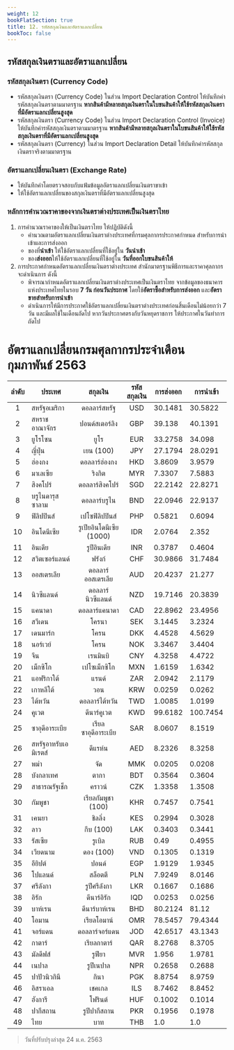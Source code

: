 ```yaml
---
weight: 12
bookFlatSection: true
title: 12. รหัสสกุลเงินและอัตราแลกเปลี่ยน
bookToc: false
---
```


## รหัสสกุลเงินตราและอัตราแลกเปลี่ยน

### รหัสสกุลเงินตรา (Currency Code) 
- รหัสสกุลเงินตรา (Currency Code) ในส่วน Import Declaration Control ให้บันทึกค่ารหัสสกุลเงินตราตามมาตรฐาน **หากสินค้ามีหลายสกุลเงินตราในใบขนสินค้าให้ใช้รหัสสกุลเงินตราที่มีอัตราแลกเปลี่ยนสูงสุด**
- รหัสสกุลเงินตรา (Currency Code) ในส่วน Import Declaration Control (Invoice) ให้บันทึกค่ารหัสสกุลเงินตราตามมาตรฐาน **หากสินค้ามีหลายสกุลเงินตราในใบขนสินค้าให้ใช้รหัสสกุลเงินตราที่มีอัตราแลกเปลี่ยนสูงสุด**
- รหัสสกุลเงินตรา (Currency) ในส่วน Import Declaration Detail ให้บันทึกค่ารหัสสกุลเงินตราจริงตามมาตรฐาน 

### อัตราแลกเปลี่ยนเงินตรา (Exchange Rate)
-	ให้บันทึกค่าโดยตรวจสอบกับแฟ้มข้อมูลอัตราแลกเปลี่ยนเงินตราขาเข้า 
-	ให้ใช้อัตราแลกเปลี่ยนของสกุลเงินตราที่มีอัตราแลกเปลี่ยนสูงสุด

### หลักการคำนวณราคาของจากเงินตราต่างประเทศเป็นเงินตราไทย
1. การคำนวณราคาของให้เป็นเงินตราไทย ให้ปฏิบัติดังนี้
	- คำนวณตามอัตราแลกเปลี่ยนเงินตราต่างประเทศที่กรมศุลกากรประกาศกำหนด  สำหรับการนำเข้าและการส่งออก 
	- ของที่**นำเข้า** ให้ใช้อัตราแลกเปลี่ยนที่ใช้อยู่ใน **วันนำเข้า**
	-  ของ**ส่งออก**ให้ใช้อัตราแลกเปลี่ยนที่ใช้อยู่ใน **วันที่ออกใบขนสินค้าให้**
2. การประกาศกำหนดอัตราแลกเปลี่ยนเงินตราต่างประเทศ สำนักมาตรฐานพิธีการและราคาศุลกากร จะดำเนินการ ดังนี้
	- พิจารณากำหนดอัตราแลกเปลี่ยนเงินตราต่างประเทศเป็นเงินตราไทย จากข้อมูลของธนาคารแห่งประเทศไทยในรอบ **7 วัน ก่อนวันประกาศ**  โดยใช้**อัตราซื้อสำหรับการส่งออก** และ**อัตราขายสำหรับการนำเข้า**
	- ดำเนินการให้มีการประกาศใช้อัตราแลกเปลี่ยนเงินตราต่างประเทศก่อนสิ้นเดือนไม่น้อยกว่า 7 วัน และมีผลใช้ในเดือนถัดไป หากวันประกาศตรงกับวันหยุดราชการ ให้ประกาศในวันทำการถัดไป


อัตราแลกเปลี่ยนกรมศุลกากรประจำเดือนกุมภาพันธ์ 2563
===

| ลำดับ |ประเทศ |สกุลเงิน |รหัสสกุลเงิน |การส่งออก |การนำเข้า |
|:-----:|----------|:--------:|:----------:|----------|----------|
| 1 |สหรัฐอเมริกา |ดอลลาร์สหรัฐ |USD |30.1481 |30.5822 |
| 2 |สหราชอาณาจักร |ปอนด์สเตอร์ลิง |GBP |39.138 |40.1391 |
| 3 |ยูโรโซน |ยูโร |EUR |33.2758 |34.098 |
| 4 |ญี่ปุ่น |เยน (100) |JPY |27.1794 |28.0291 |
| 5 |ฮ่องกง |ดอลลาร์ฮ่องกง |HKD |3.8609 |3.9579 |
| 6 |มาเลเซีย |ริงกิต |MYR |7.3307 |7.5883 |
| 7 |สิงคโปร์ |ดอลลาร์สิงคโปร์ |SGD |22.2142 |22.8271 |
| 8 |บรูไนดารุสซาลาม |ดอลลาร์บรูไน |BND |22.0946 |22.9137 |
| 9 |ฟิลิปปินส์ |เปโซฟิลิปปินส์ |PHP |0.5821 |0.6094 |
| 10 |อินโดนีเซีย |รูเปียอินโดนีเซีย (1000) |IDR |2.0764 |2.352 |
| 11 |อินเดีย |รูปีอินเดีย |INR |0.3787 |0.4604 |
| 12 |สวิตเซอร์แลนด์ |ฟรังก์ |CHF |30.9866 |31.7484 |
| 13 |ออสเตรเลีย |ดอลลาร์ออสเตรเลีย |AUD |20.4237 |21.277 |
| 14 |นิวซีแลนด์ |ดอลลาร์นิวซีแลนด์ |NZD |19.7146 |20.3839 |
| 15 |แคนาดา |ดอลลาร์แคนาดา |CAD |22.8962 |23.4956 |
| 16 |สวีเดน |โครนา |SEK |3.1445 |3.2324 |
| 17 |เดนมาร์ก |โครน |DKK |4.4528 |4.5629 |
| 18 |นอร์เวย์ |โครน |NOK |3.3467 |3.4404 |
| 19 |จีน |เรนมินบิ |CNY |4.3258 |4.4722 |
| 20 |เม็กซิโก |เปโซเม็กซิโก |MXN |1.6159 |1.6342 |
| 21 |แอฟริกาใต้ |แรนด์ |ZAR |2.0942 |2.1179 |
| 22 |เกาหลีใต้ |วอน |KRW |0.0259 |0.0262 |
| 23 |ไต้หวัน |ดอลลาร์ไต้หวัน |TWD |1.0085 |1.0199 |
| 24 |คูเวต |ดีนาร์คูเวต |KWD |99.6182 |100.7454 |
| 25 |ซาอุดีอาระเบีย |เรียลซาอุดีอาระเบีย |SAR |8.0607 |8.1519 |
| 26 |สหรัฐอาหรับเอมิเรตส์ |ดีแรห์น |AED |8.2326 |8.3258 |
| 27 |พม่า |จัด |MMK |0.0205 |0.0208 |
| 28 |บังกลาเทศ |ตากา |BDT |0.3564 |0.3604 |
| 29 |สาธารณรัฐเช็ก |คราวน์ |CZK |1.3358 |1.3508 |
| 30 |กัมพูชา |เรียลกัมพูชา (100) |KHR |0.7457 |0.7541 |
| 31 |เคนยา |ชิลลิ่ง |KES |0.2994 |0.3028 |
| 32 |ลาว |กีบ (100) |LAK |0.3403 |0.3441 |
| 33 |รัสเซีย |รูเบิล |RUB |0.49 |0.4955 |
| 34 |เวียดนาม |ดอง (100) |VND |0.1305 |0.1319 |
| 35 |อียิปต์ |ปอนด์ |EGP |1.9129 |1.9345 |
| 36 |โปแลนด์ |สล็อตตี |PLN |7.9249 |8.0146 |
| 37 |ศรีลังกา |รูปีศรีลังกา |LKR |0.1667 |0.1686 |
| 38 |อิรัก |ดีนาร์อิรัก |IQD |0.0253 |0.0256 |
| 39 |บาห์เรน |ดีนาร์บาห์เรน |BHD |80.2124 |81.12 |
| 40 |โอมาน |เรียลโอมาน์ |OMR |78.5457 |79.4344 |
| 41 |จอร์แดน |ดอลลาร์จอร์แดน |JOD |42.6517 |43.1343 |
| 42 |กาตาร์ |เรียลกาตาร์ |QAR |8.2768 |8.3705 |
| 43 |มัลดีฟส์ |รูฟียา |MVR |1.956 |1.9781 |
| 44 |เนปาล |รูปีเนปาล |NPR |0.2658 |0.2688 |
| 45 |ปาปัวนิวกินี |กินา |PGK |8.8754 |8.9759 |
| 46 |อิสราเอล |เชคเกล |ILS |8.7462 |8.8452 |
| 47 |ฮังการี |โฟรินต์ |HUF |0.1002 |0.1014 |
| 48 |ปากีสถาน |รูปีปากีสถาน |PKR |0.1956 |0.1978 |
| 49 |ไทย |บาท |THB |1.0 |1.0 |



> วันที่ปรับปรุงล่าสุด 24 ม.ค. 2563